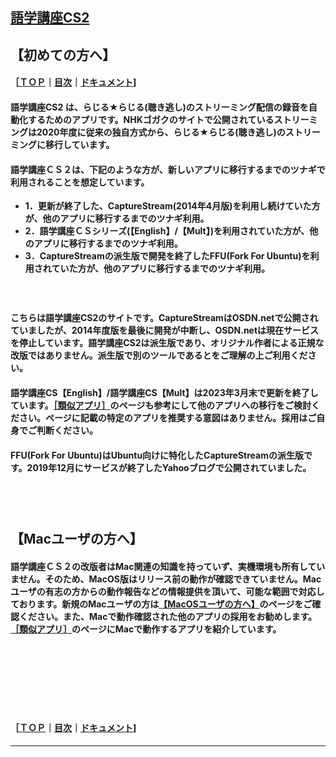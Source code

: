 ## [語学講座CS2](https://csreviser.github.io/CaptureStream2/)  
## 【初めての方へ】     
#### ［[ＴＯＰ](./)**｜**[目次](./#目次)**｜**[ドキュメント](./#ドキュメント-1)]
#### 語学講座CS2 は、らじる★らじる(聴き逃し)のストリーミング配信の録音を自動化するためのアプリです。NHKゴガクのサイトで公開されているストリーミングは2020年度に従来の独自方式から、らじる★らじる(聴き逃し)のストリーミングに移行しています。
#### 語学講座ＣＳ２は、下記のような方が、新しいアプリに移行するまでのツナギで利用されることを想定しています。             
* **1．更新が終了した、CaptureStream(2014年4月版)を利用し続けていた方が、他のアプリに移行するまでのツナギ利用。**             
* **2．語学講座ＣＳシリーズ(【English】/【Mult】)を利用されていた方が、他のアプリに移行するまでのツナギ利用。**             
* **3．CaptureStreamの派生版で開発を終了したFFU(Fork For Ubuntu)を利用されていた方が、他のアプリに移行するまでのツナギ利用。**             


#### 　　　　
#### **こちらは語学講座CS2のサイトです。CaptureStreamはOSDN.netで公開されていましたが、2014年度版を最後に開発が中断し、OSDN.netは現在サービスを停止しています。語学講座CS2は派生版であり、オリジナル作者による正規な改版ではありません。派生版で別のツールであるとをご理解の上ご利用ください。**　         
#### **語学講座CS【English】/語学講座CS【Mult】は2023年3月末で更新を終了しています。[［類似アプリ］](https://csreviser.github.io/CaptureStream2/application)のページも参考にして他のアプリへの移行をご検討ください。ページに記載の特定のアプリを推奨する意図はありません。採用はご自身でご判断ください。**
#### FFU(Fork For Ubuntu)はUbuntu向けに特化したCaptureStreamの派生版です。2019年12月にサービスが終了したYahooブログで公開されていました。　　                  

## 　　　　
## 【Macユーザの方へ】　　
#### 語学講座ＣＳ２の改版者はMac関連の知識を持っていず、実機環境も所有していません。そのため、MacOS版はリリース前の動作が確認できていません。Macユーザの有志の方からの動作報告などの情報提供を頂いて、可能な範囲で対応しております。新規のMacユーザの方は[【MacOSユーザの方へ】](./macos)のページをご確認ください。また、Macで動作確認された他のアプリの採用をお勧めします。[［類似アプリ］](./application)のページにMacで動作するアプリを紹介しています。
## 　　　　
## 　　　　

#### ［[ＴＯＰ](./)**｜**[目次](./#目次)**｜**[ドキュメント](./#ドキュメント-1)] 

*** 
 <link rel="shortcut icon" type="image/x-icon" href="https://avatars.githubusercontent.com/u/46049273?v=4">
 <meta name="twitter:image:src" content="https://avatars.githubusercontent.com/u/46049273?v=4">

